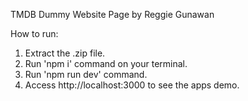 TMDB Dummy Website Page
by Reggie Gunawan

How to run:
1. Extract the .zip file.
2. Run 'npm i' command on your terminal.
3. Run 'npm run dev' command.
4. Access http://localhost:3000 to see the apps demo.

